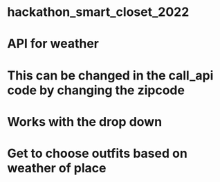 # hackathon_smart_closet_2022
# API for weather
# This can be changed in the call_api code by changing the zipcode
# Works with the drop down
# Get to choose outfits based on weather of place
